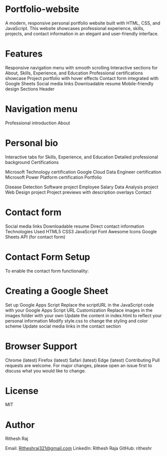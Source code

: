 # Portfolio-website
A modern, responsive personal portfolio website built with HTML, CSS, and JavaScript. This website showcases professional experience, skills, projects, and contact information in an elegant and user-friendly interface.



# Features
Responsive navigation menu with smooth scrolling
Interactive sections for About, Skills, Experience, and Education
Professional certifications showcase
Project portfolio with hover effects
Contact form integrated with Google Sheets
Social media links
Downloadable resume
Mobile-friendly design
Sections
Header

# Navigation menu
Professional introduction
About

# Personal bio
Interactive tabs for Skills, Experience, and Education
Detailed professional background
Certifications

Microsoft Technology certification
Google Cloud Data Engineer certification
Microsoft Power Platform certification
Portfolio

Disease Detection Software project
Employee Salary Data Analysis project
Web Design project
Project previews with description overlays
Contact

# Contact form
Social media links
Downloadable resume
Direct contact information
Technologies Used
HTML5
CSS3
JavaScript
Font Awesome Icons
Google Sheets API (for contact form)

# Contact Form Setup
To enable the contact form functionality:

# Creating a Google Sheet
Set up Google Apps Script
Replace the scriptURL in the JavaScript code with your Google Apps Script URL
Customization
Replace images in the images folder with your own
Update the content in index.html to reflect your personal information
Modify style.css to change the styling and color scheme
Update social media links in the contact section

# Browser Support
Chrome (latest)
Firefox (latest)
Safari (latest)
Edge (latest)
Contributing
Pull requests are welcome. For major changes, please open an issue first to discuss what you would like to change.

# License
MIT

# Author
Rithesh Raj

Email: Ritheshraj321@gmail.com
LinkedIn: Rithesh Raja
GitHub: ritheshr

